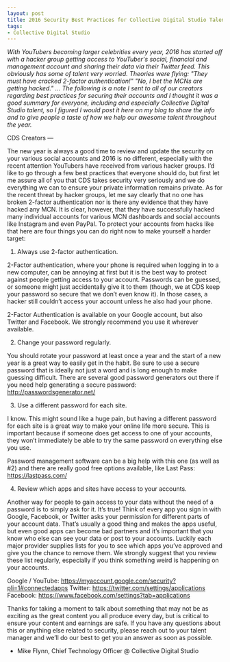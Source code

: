 ```yaml
---
layout: post
title: 2016 Security Best Practices for Collective Digital Studio Talent
tags:
- Collective Digital Studio
---
```


_With YouTubers becoming larger celebrities every year, 2016 has started off with a hacker group getting access to YouTuber's social, financial and management account and sharing their data via their Twitter feed. This obviously has some of talent very worried. Theories were flying: "They must have cracked 2-factor authentication!" "No, I bet the MCNs are getting hacked." ... The following is a note I sent to all of our creators regarding best practices for securing their accounts and I thought it was a good summary for everyone, including and especially Collective Digital Studio talent, so I figured I would post it here on my blog to share the info and to give people a taste of how we help our awesome talent throughout the year._

CDS Creators —

The new year is always a good time to review and update the security on your various social accounts and 2016 is no different, especially with the recent attention YouTubers have received from various hacker groups. I’d like to go through a few best practices that everyone should do, but first let me assure all of you that CDS takes security very seriously and we do everything we can to ensure your private information remains private. As for the recent threat by hacker groups, let me say clearly that no one has broken 2-factor authentication nor is there any evidence that they have hacked any MCN. It is clear, however, that they have successfully hacked many individual accounts for various MCN dashboards and social accounts like Instagram and even PayPal. To protect your accounts from hacks like that here are four things you can do right now to make yourself a harder target:

1. Always use 2-factor authentication.

2-Factor authentication, where your phone is required when logging in to a new computer, can be annoying at first but it is the best way to protect against people getting access to your account. Passwords can be guessed, or someone might just accidentally give it to them (though, we at CDS keep your password so secure that we don’t even know it). In those cases, a hacker still couldn’t access your account unless he also had your phone.

2-Factor Authentication is available on your Google account, but also Twitter and Facebook. We strongly recommend you use it wherever available.

2. Change your password regularly.

You should rotate your password at least once a year and the start of a new year is a great way to easily get in the habit. Be sure to use a secure password that is ideally not just a word and is long enough to make guessing difficult. There are several good password generators out there if you need help generating a secure password: http://passwordsgenerator.net/

3. Use a different password for each site.

I know. This might sound like a huge pain, but having a different password for each site is a great way to make your online life more secure. This is important because if someone does get access to one of your accounts, they won’t immediately be able to try the same password on everything else you use.

Password management software can be a big help with this one (as well as #2) and there are really good free options available, like Last Pass: https://lastpass.com/

4. Review which apps and sites have access to your accounts.

Another way for people to gain access to your data without the need of a password is to simply ask for it. It’s true! Think of every app you sign in with Google, Facebook, or Twitter asks your permission for different parts of your account data. That’s usually a good thing and makes the apps useful, but even good apps can become bad partners and it’s important that you know who else can see your data or post to your accounts. Luckily each major provider supplies lists for you to see which apps you’ve approved and give you the chance to remove them. We strongly suggest that you review these list regularly, especially if you think something weird is happening on your accounts.

Google / YouTube: https://myaccount.google.com/security?pli=1#connectedapps
Twitter: https://twitter.com/settings/applications
Facebook: https://www.facebook.com/settings?tab=applications

Thanks for taking a moment to talk about something that may not be as exciting as the great content you all produce every day, but is critical to ensure your content and earnings are safe. If you have any questions about this or anything else related to security, please reach out to your talent manager and we’ll do our best to get you an answer as soon as possible.

- Mike Flynn, Chief Technology Officer @ Collective Digital Studio